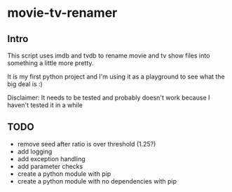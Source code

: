 # movie-tv-renamer
## Intro
This script uses imdb and tvdb to rename movie and tv show files into something a little more pretty.  

It is my first python project and I'm using it as a playground to see what the big deal is :)

Disclaimer:
It needs to be tested and probably doesn't work because I haven't tested it in a while

## TODO
* remove seed after ratio is over threshold (1.25?)
* add logging
* add exception handling
* add parameter checks
* create a python module with pip
* create a python module with no dependencies with pip